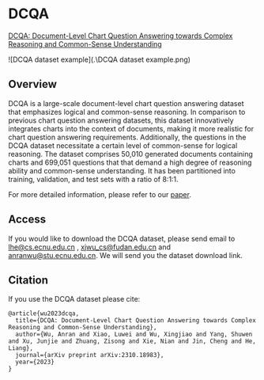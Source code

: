 # DCQA
[DCQA: Document-Level Chart Question Answering towards Complex Reasoning and Common-Sense Understanding](https://arxiv.org/abs/2310.18983)

![DCQA dataset example](.\DCQA dataset example.png)



## Overview

DCQA is a large-scale document-level chart question answering dataset that emphasizes logical and common-sense reasoning. In comparison to previous chart question answering datasets, this dataset innovatively integrates charts into the context of documents, making it more realistic for chart question answering requirements. Additionally, the questions in the DCQA dataset necessitate a certain level of common-sense for logical reasoning. The dataset comprises 50,010 generated documents containing charts and 699,051 questions that that demand a high degree of reasoning ability and common-sense understanding.  It has been partitioned into training, validation, and test sets with a ratio of 8:1:1.

For more detailed information, please refer to our [paper](https://arxiv.org/abs/2310.18983).



## Access

If you would like to download the DCQA dataset, please send email to [lhe@cs.ecnu.edu.cn](mailto:lhe@cs.ecnu.edu.cn) , [xjwu_cs@fudan.edu.cn](mailto:xjwu_cs@fudan.edu.cn) and [anranwu@stu.ecnu.edu.cn](mailto:anranwu@stu.ecnu.edu.cn). We will send you the dataset download link.





## Citation

If you use the DCQA dataset please cite:

```
@article{wu2023dcqa,
  title={DCQA: Document-Level Chart Question Answering towards Complex Reasoning and Common-Sense Understanding},
  author={Wu, Anran and Xiao, Luwei and Wu, Xingjiao and Yang, Shuwen and Xu, Junjie and Zhuang, Zisong and Xie, Nian and Jin, Cheng and He, Liang},
  journal={arXiv preprint arXiv:2310.18983},
  year={2023}
}
```
